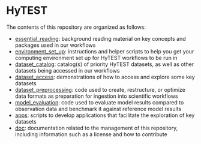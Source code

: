 # HyTEST

The contents of this repository are organized as follows:
- [essential_reading](./essential_reading): background reading material on key concepts and packages used in our workflows
- [environment_set_up](./environment_set_up): instructions and helper scripts to help you get your computing environment set up for HyTEST workflows to be run in
- [dataset_catalog](./dataset_catalog): catalog(s) of priority HyTEST datasets, as well as other datasets being accessed in our workflows
- [dataset_access](./dataset_access): demonstrations of how to access and explore some key datasets
- [dataset_preprocessing](./dataset_preprocessing): code used to create, restructure, or optimize data formats as preparation for ingestion into scientific workflows
- [model_evaluation](./model_evaluation): code used to evaluate model results compared to observation data and benchmark it against reference model results
- [apps](./apps): scripts to develop applications that facilitate the exploration of key datasets
- [doc](./doc): documentation related to the management of this repository, including information such as a license and how to contribute
